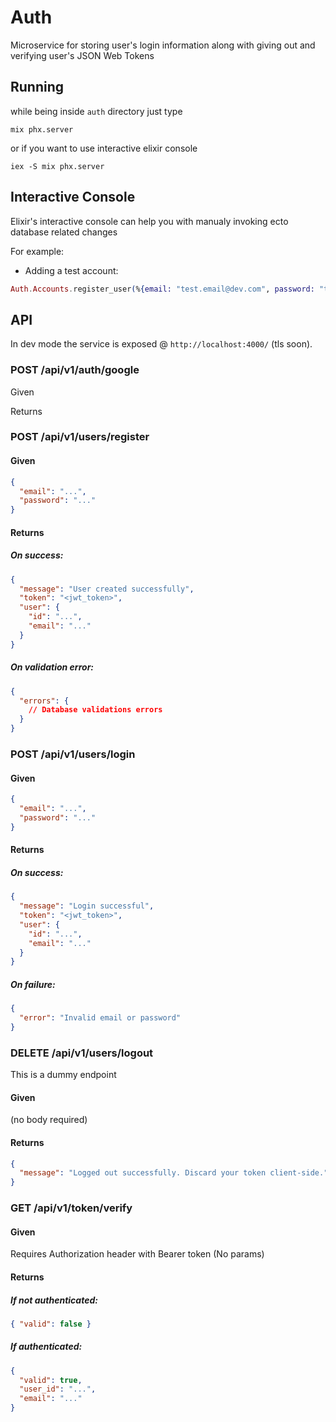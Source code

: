 # Auth

Microservice for storing user's login information along with giving out and verifying user's JSON Web Tokens

## Running

while being inside `auth` directory just type

`mix phx.server`

or if you want to use interactive elixir console

`iex -S mix phx.server`

## Interactive Console

Elixir's interactive console can help you with manualy invoking ecto database related changes

For example:
- Adding a test account:
```elixir
Auth.Accounts.register_user(%{email: "test.email@dev.com", password: "test_password_123"})
```

## API

In dev mode the service is exposed @ `http://localhost:4000/` (tls soon).

### POST /api/v1/auth/google
Given
<!-- Fill in OAuth params received from Google -->
Returns
<!-- Fill in response -->


### POST /api/v1/users/register
#### Given
```json
{
  "email": "...",
  "password": "..."
}
```

#### Returns

##### On success:
```json
{
  "message": "User created successfully",
  "token": "<jwt_token>",
  "user": {
    "id": "...",
    "email": "..."
  }
}
```

##### On validation error:
```json
{
  "errors": {
    // Database validations errors
  }
}
```

### POST /api/v1/users/login
#### Given
```json
{
  "email": "...",
  "password": "..."
}
```

#### Returns

##### On success:
```json
{
  "message": "Login successful",
  "token": "<jwt_token>",
  "user": {
    "id": "...",
    "email": "..."
  }
}
```

##### On failure:
```json
{
  "error": "Invalid email or password"
}
```

### DELETE /api/v1/users/logout
This is a dummy endpoint

#### Given

(no body required)

#### Returns
```json
{
  "message": "Logged out successfully. Discard your token client-side."
}
```

### GET /api/v1/token/verify
#### Given

Requires Authorization header with Bearer token
(No params)

#### Returns

##### If not authenticated:
```json
{ "valid": false }
```

##### If authenticated:
```json
{
  "valid": true,
  "user_id": "...",
  "email": "..."
}
```